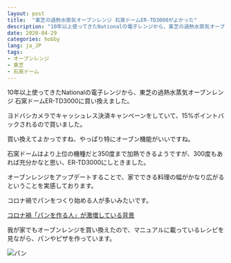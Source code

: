```yaml
---
layout: post
title:  "東芝の過熱水蒸気オーブンレンジ 石窯ドームER-TD3000がよかった"
description: "10年以上使ってきたNationalの電子レンジから、東芝の過熱水蒸気オーブンレンジ 石窯ドームER-TD3000に買い換えました。"
date: 2020-04-29
categories: hobby
lang: ja_JP
tags:
- オーブンレンジ
- 東芝
- 石窯ドーム
---
```


10年以上使ってきたNationalの電子レンジから、東芝の過熱水蒸気オーブンレンジ 石窯ドームER-TD3000に買い換えました。

ヨドバシカメラでキャッシュレス決済キャンペーンをしていて、15%ポイントバックされるので買いました。

買い換えてよかっですね、やっぱり特にオーブン機能がいいですね。

石窯ドームはより上位の機種だと350度まで加熱できるようですが、300度もあれば充分かなと思い、ER-TD3000にしときました。

オーブンレンジをアップデートすることで、家でできる料理の幅がかなり広がるということを実感しております。

コロナ禍でパンをつくり始める人が多いみたいです。

[コロナ禍「パンを作る人」が激増している背景](https://headlines.yahoo.co.jp/article?a=20200426-00345635-toyo-bus_all)

我が家でもオーブンレンジを買い換えたので、マニュアルに載っているレシピを見ながら、パンやピザを作っています。

![パン](/assets/posts/2020-04-29/bread.jpg "パン")